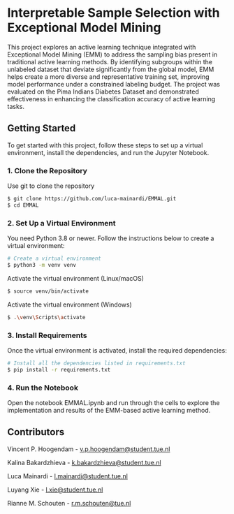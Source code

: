 # Interpretable Sample Selection with Exceptional Model Mining

This project explores an active learning technique integrated with Exceptional Model Mining (EMM) to address the sampling bias present in traditional active learning methods. By identifying subgroups within the unlabeled dataset that deviate significantly from the global model, EMM helps create a more diverse and representative training set, improving model performance under a constrained labeling budget. The project was evaluated on the Pima Indians Diabetes Dataset and demonstrated effectiveness in enhancing the classification accuracy of active learning tasks.

## Getting Started

To get started with this project, follow these steps to set up a virtual environment, install the dependencies, and run the Jupyter Notebook.

### 1. Clone the Repository

Use git to clone the repository
```bash
$ git clone https://github.com/luca-mainardi/EMMAL.git
$ cd EMMAL
```

### 2. Set Up a Virtual Environment

You need Python 3.8 or newer. Follow the instructions below to create a virtual environment:

```bash
# Create a virtual environment
$ python3 -m venv venv
```

Activate the virtual environment (Linux/macOS)
```bash
$ source venv/bin/activate
```

Activate the virtual environment (Windows)
```bash
$ .\venv\Scripts\activate
```

### 3. Install Requirements

Once the virtual environment is activated, install the required dependencies:

```bash
# Install all the dependencies listed in requirements.txt
$ pip install -r requirements.txt
```

### 4. Run the Notebook

Open the notebook EMMAL.ipynb and run through the cells to explore the implementation and results of the EMM-based active learning method.

## Contributors

Vincent P. Hoogendam - v.p.hoogendam@student.tue.nl

Kalina Bakardzhieva - k.bakardzhieva@student.tue.nl

Luca Mainardi - l.mainardi@student.tue.nl

Luyang Xie - l.xie@student.tue.nl

Rianne M. Schouten - r.m.schouten@tue.nl

